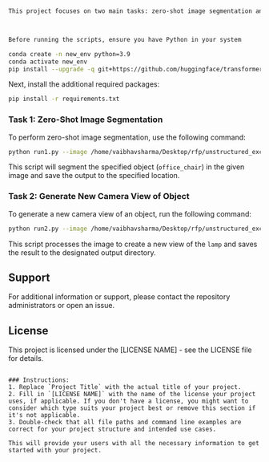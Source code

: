 

```markdown


This project focuses on two main tasks: zero-shot image segmentation and generating new camera views of objects. Follow the instructions below to set up and run the tasks.



Before running the scripts, ensure you have Python in your system
```

```bash
conda create -n new_env python=3.9
conda activate new_env
pip install --upgrade -q git+https://github.com/huggingface/transformers
```

Next, install the additional required packages:

```bash
pip install -r requirements.txt
```



### Task 1: Zero-Shot Image Segmentation

To perform zero-shot image segmentation, use the following command:

```bash
python run1.py --image /home/vaibhavsharma/Desktop/rfp/unstructured_excels/segment_anything/inputs/office_chair.jpeg --object office_chair --output /home/vaibhavsharma/Desktop/rfp/unstructured_excels/segment_anything/task1_outputs/office_chair_segmented.jpg
```

This script will segment the specified object (`office_chair`) in the given image and save the output to the specified location.

### Task 2: Generate New Camera View of Object

To generate a new camera view of an object, run the following command:

```bash
python run2.py --image /home/vaibhavsharma/Desktop/rfp/unstructured_excels/segment_anything/inputs/lamp.jpeg --object lamp --output /home/vaibhavsharma/Desktop/rfp/unstructured_excels/segment_anything/task2_outputs/lamp_flipped.jpg
```

This script processes the image to create a new view of the `lamp` and saves the result to the designated output directory.

## Support

For additional information or support, please contact the repository administrators or open an issue.

## License

This project is licensed under the [LICENSE NAME] - see the LICENSE file for details.
```

### Instructions:
1. Replace `Project Title` with the actual title of your project.
2. Fill in `[LICENSE NAME]` with the name of the license your project uses, if applicable. If you don't have a license, you might want to consider which type suits your project best or remove this section if it's not applicable.
3. Double-check that all file paths and command line examples are correct for your project structure and intended use cases.

This will provide your users with all the necessary information to get started with your project.
